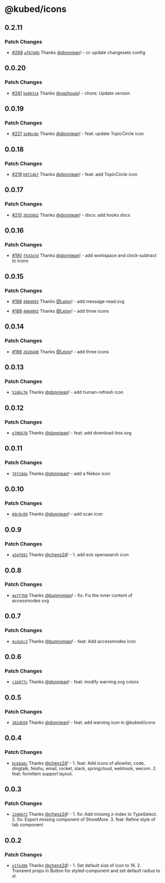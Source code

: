 # @kubed/icons

## 0.2.11

### Patch Changes

- [#268](https://github.com/kubesphere/kube-design/pull/268) [`af6740b`](https://github.com/kubesphere/kube-design/commit/af6740b831e364cc680d6a42088fdf6e6d1750e8) Thanks [@donniean](https://github.com/donniean)! - ci: update changesets config

## 0.0.20

### Patch Changes

- [#241](https://github.com/kubesphere/kube-design/pull/241) [`5e80314`](https://github.com/kubesphere/kube-design/commit/5e80314a3681d64d5797f6ffe10019964a10d166) Thanks [@yazhouio](https://github.com/yazhouio)! - chore: Update version

## 0.0.19

### Patch Changes

- [#221](https://github.com/kubesphere/kube-design/pull/221) [`1e8bc0e`](https://github.com/kubesphere/kube-design/commit/1e8bc0ec1482d3a2aeca4040f32bf0f10008ae0b) Thanks [@donniean](https://github.com/donniean)! - feat: update TopicCircle icon

## 0.0.18

### Patch Changes

- [#218](https://github.com/kubesphere/kube-design/pull/218) [`b9714b7`](https://github.com/kubesphere/kube-design/commit/b9714b7cc77c3899f1f63c94f3a62d75739fc324) Thanks [@donniean](https://github.com/donniean)! - feat: add TopicCircle icon

## 0.0.17

### Patch Changes

- [#210](https://github.com/kubesphere/kube-design/pull/210) [`20358b2`](https://github.com/kubesphere/kube-design/commit/20358b232e3c6515fc7d847da10862f20eaaee7f) Thanks [@donniean](https://github.com/donniean)! - docs: add hooks docs

## 0.0.16

### Patch Changes

- [#190](https://github.com/kubesphere/kube-design/pull/190) [`f5d3e3d`](https://github.com/kubesphere/kube-design/commit/f5d3e3d5b5cb3e72911f93c7e11748ac2ee77674) Thanks [@donniean](https://github.com/donniean)! - add workspace and clock-subtract to icons

## 0.0.15

### Patch Changes

- [#188](https://github.com/kubesphere/kube-design/pull/188) [`4984093`](https://github.com/kubesphere/kube-design/commit/4984093460b0360e3bcd0c50635a538c72f5b747) Thanks [@Leioy](https://github.com/Leioy)! - add message-read.svg

* [#188](https://github.com/kubesphere/kube-design/pull/188) [`4984093`](https://github.com/kubesphere/kube-design/commit/4984093460b0360e3bcd0c50635a538c72f5b747) Thanks [@Leioy](https://github.com/Leioy)! - add three icons

## 0.0.14

### Patch Changes

- [#186](https://github.com/kubesphere/kube-design/pull/186) [`28204d0`](https://github.com/kubesphere/kube-design/commit/28204d0adff3bb783051ce3a57d430857688f74f) Thanks [@Leioy](https://github.com/Leioy)! - add three icons

## 0.0.13

### Patch Changes

- [`5186c76`](https://github.com/kubesphere/kube-design/commit/5186c76081ed7132e47dc257b8db3e8edeb43f6d) Thanks [@donniean](https://github.com/donniean)! - add human-refresh icon

## 0.0.12

### Patch Changes

- [`e706678`](https://github.com/kubesphere/kube-design/commit/e70667829e232d147722766577a48447c49de38a) Thanks [@donniean](https://github.com/donniean)! - feat: add download-box.svg

## 0.0.11

### Patch Changes

- [`76f2dda`](https://github.com/kubesphere/kube-design/commit/76f2ddaffd0fdaec22ccee34c6bb0c0a4b6e56ec) Thanks [@donniean](https://github.com/donniean)! - add a filebox icon

## 0.0.10

### Patch Changes

- [`60c9c09`](https://github.com/kubesphere/kube-design/commit/60c9c098dc55da11d5d4d02f5fbee7c53864aaf2) Thanks [@donniean](https://github.com/donniean)! - add scan icon

## 0.0.9

### Patch Changes

- [`a54f891`](https://github.com/kubesphere/kube-design/commit/a54f8918053e2bc6955de8e9fc6f7e2b23eafbb8) Thanks [@chenz24](https://github.com/chenz24)! - 1. add eck opensearch icon

## 0.0.8

### Patch Changes

- [`4e7f7b0`](https://github.com/kubesphere/kube-design/commit/4e7f7b00754f8b7d83d89a081b8108c26c0fd74c) Thanks [@bunnymiao](https://github.com/bunnymiao)! - fix: Fix the inner content of accessmodes svg

## 0.0.7

### Patch Changes

- [`4cda5c3`](https://github.com/kubesphere/kube-design/commit/4cda5c3e11dfd2b763049a0b8bcfb61c44273f47) Thanks [@bunnymiao](https://github.com/bunnymiao)! - feat: Add accessmodes icon

## 0.0.6

### Patch Changes

- [`c1b0f7c`](https://github.com/kubesphere/kube-design/commit/c1b0f7cad122a41c7c284a67ffccfc2ab607153c) Thanks [@donniean](https://github.com/donniean)! - feat: modify warning.svg colors

## 0.0.5

### Patch Changes

- [`382db59`](https://github.com/kubesphere/kube-design/commit/382db5997b4d93e02c56687ce6f8aa7686b05953) Thanks [@donniean](https://github.com/donniean)! - feat: add warning icon in @kubed/icons

## 0.0.4

### Patch Changes

- [`bcb8a8c`](https://github.com/kubesphere/kube-design/commit/bcb8a8c3f7f6c153ec2a2699ff44f11004c5b0ea) Thanks [@chenz24](https://github.com/chenz24)! - 1. feat: Add icons of allowlist, code, dingtalk, feishu, email, rocket, slack, springcloud, webhook, wecom. 2. feat: formItem support layout.

## 0.0.3

### Patch Changes

- [`2246672`](https://github.com/kubesphere/kube-design/commit/2246672041f06277c9c90d2e9187817a460baeca) Thanks [@chenz24](https://github.com/chenz24)! - 1. fix: Add missing z-index to TypeSelect. 2. fix: Export missing component of ShowMore. 3. feat: Refine style of tab component

## 0.0.2

### Patch Changes

- [`e1fe306`](https://github.com/kubesphere/kube-design/commit/e1fe30612f48839ae6eb40522ba28dd893ccbf9f) Thanks [@chenz24](https://github.com/chenz24)! - 1. Set default size of icon to 16. 2. Transient props in Button for styled-component and set default radius to xl.
